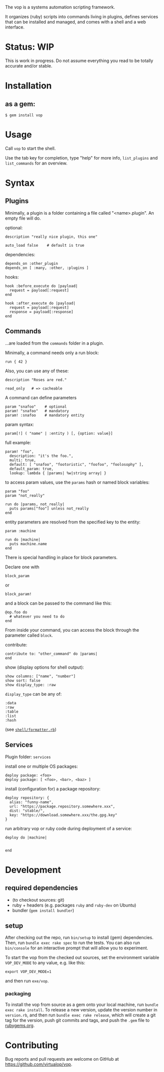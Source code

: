 

The vop is a systems automation scripting framework.

It organizes (ruby) scripts into commands living in plugins, defines services that can be installed and managed, and comes with a shell and a web interface.

# Status: WIP

This is work in progress. Do not assume everything you read to be totally accurate and/or stable.

# Installation

## as a gem:

    $ gem install vop

# Usage

Call `vop` to start the shell.

Use the tab key for completion, type "help" for more info, `list_plugins` and `list_commands` for an overview.

# Syntax

## Plugins

Minimally, a plugin is a folder containing a file called "&lt;name&gt;.plugin". An empty file will do.

optional:
```
description "really nice plugin, this one"

auto_load false    # default is true
```

dependencies:
```
depends_on :other_plugin
depends_on [ :many, :other, :plugins ]
```

hooks:
```
hook :before_execute do |payload|
  request = payload[:request]
end

hook :after_execute do |payload|
  request = payload[:request]
  response = payload[:response]
end
```

## Commands

...are loaded from the `commands` folder in a plugin.

Minimally, a command needs only a run block:
```
run { 42 }
```

Also, you can use any of these:
```
description "Roses are red."

read_only   # => cacheable
```

A command can define parameters
```
param "snafoo"    # optional
param! "snafoo"   # mandatory
param! :snafoo    # mandatory entity
```
param syntax:
```
param[!] ( "name" | :entity ) [, {option: value}]
```
full example:
```
param! "foo",
  description: "it's the foo.",
  multi: true,
  default: [ "snafoo", "footoristic", "foofoo", "foolosophy" ],
  default_param: true,
  lookup: lambda { |params| %w|string array| }  
```

to access param values, use the `params` hash or named block variables:
```
param "foo"
param "not_really"

run do |params, not_really|
  puts params["foo"] unless not_really
end
```

entity parameters are resolved from the specified key to the entity:
```
param :machine

run do |machine|
  puts machine.name
end
```

There is special handling in place for block parameters.

Declare one with
```
block_param
```
or
```
block_param!
```
and a block can be passed to the command like this:
```
@op.foo do
  # whatever you need to do
end
```
From inside your command, you can access the block through the parameter called `block`.

contribute:
```
contribute to: "other_command" do |params|
end
```


show (display options for shell output):
```
show columns: ["name", "number"]
show sort: false
show display_type: :raw
```
`display_type` can be any of:
```
:data
:raw
:table
:list
:hash
```
(see [`shell/formatter.rb`](https://github.com/virtualop/vop/blob/master/lib/vop/parts/shell_formatter.rb))

## Services

Plugin folder: `services`

install one or multiple OS packages:
```
deploy package: <foo>
deploy package: [ <foo>, <bar>, <baz> ]
```

install (configuration for) a package repository:
```
deploy repository: {
  alias: "funny-name",
  url: "https://package.repository.somewhere.xxx",
  dist: "stable/",
  key: "https://download.somewhere.xxx/the.gpg.key"
}
```

run arbitrary vop or ruby code during deployment of a service:
```
deploy do |machine|


end
```

# Development

## required dependencies

* (to checkout sources: git)
* ruby + headers (e.g. packages `ruby` and `ruby-dev` on Ubuntu)
* bundler (`gem install bundler`)

## setup
After checking out the repo, run `bin/setup` to install (gem) dependencies.
Then, run `bundle exec rake spec` to run the tests.
You can also run `bin/console` for an interactive prompt that will allow you to experiment.

To start the vop from the checked out sources, set the environment variable `VOP_DEV_MODE` to any value, e.g. like this:
```
export VOP_DEV_MODE=1
```
and then run `exe/vop`.

### packaging
To install the vop from source as a gem onto your local machine, run `bundle exec rake install`. To release a new version, update the version number in `version.rb`, and then run `bundle exec rake release`, which will create a git tag for the version, push git commits and tags, and push the `.gem` file to [rubygems.org](https://rubygems.org).

# Contributing

Bug reports and pull requests are welcome on GitHub at https://github.com/virtualop/vop.
